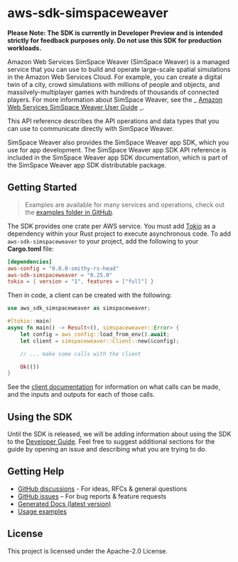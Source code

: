 # aws-sdk-simspaceweaver

**Please Note: The SDK is currently in Developer Preview and is intended strictly for
feedback purposes only. Do not use this SDK for production workloads.**

Amazon Web Services SimSpace Weaver (SimSpace Weaver) is a managed service that you can use to build and operate large-scale spatial simulations in the Amazon Web Services Cloud. For example, you can create a digital twin of a city, crowd simulations with millions of people and objects, and massilvely-multiplayer games with hundreds of thousands of connected players. For more information about SimSpace Weaver, see the _ [Amazon Web Services SimSpace Weaver User Guide](https://docs.aws.amazon.com/simspaceweaver/latest/userguide/) _.

This API reference describes the API operations and data types that you can use to communicate directly with SimSpace Weaver.

SimSpace Weaver also provides the SimSpace Weaver app SDK, which you use for app development. The SimSpace Weaver app SDK API reference is included in the SimSpace Weaver app SDK documentation, which is part of the SimSpace Weaver app SDK distributable package.

## Getting Started

> Examples are available for many services and operations, check out the
> [examples folder in GitHub](https://github.com/awslabs/aws-sdk-rust/tree/main/examples).

The SDK provides one crate per AWS service. You must add [Tokio](https://crates.io/crates/tokio)
as a dependency within your Rust project to execute asynchronous code. To add `aws-sdk-simspaceweaver` to
your project, add the following to your **Cargo.toml** file:

```toml
[dependencies]
aws-config = "0.0.0-smithy-rs-head"
aws-sdk-simspaceweaver = "0.25.0"
tokio = { version = "1", features = ["full"] }
```

Then in code, a client can be created with the following:

```rust
use aws_sdk_simspaceweaver as simspaceweaver;

#[tokio::main]
async fn main() -> Result<(), simspaceweaver::Error> {
    let config = aws_config::load_from_env().await;
    let client = simspaceweaver::Client::new(&config);

    // ... make some calls with the client

    Ok(())
}
```

See the [client documentation](https://docs.rs/aws-sdk-simspaceweaver/latest/aws_sdk_simspaceweaver/client/struct.Client.html)
for information on what calls can be made, and the inputs and outputs for each of those calls.

## Using the SDK

Until the SDK is released, we will be adding information about using the SDK to the
[Developer Guide](https://docs.aws.amazon.com/sdk-for-rust/latest/dg/welcome.html). Feel free to suggest
additional sections for the guide by opening an issue and describing what you are trying to do.

## Getting Help

* [GitHub discussions](https://github.com/awslabs/aws-sdk-rust/discussions) - For ideas, RFCs & general questions
* [GitHub issues](https://github.com/awslabs/aws-sdk-rust/issues/new/choose) – For bug reports & feature requests
* [Generated Docs (latest version)](https://awslabs.github.io/aws-sdk-rust/)
* [Usage examples](https://github.com/awslabs/aws-sdk-rust/tree/main/examples)

## License

This project is licensed under the Apache-2.0 License.

